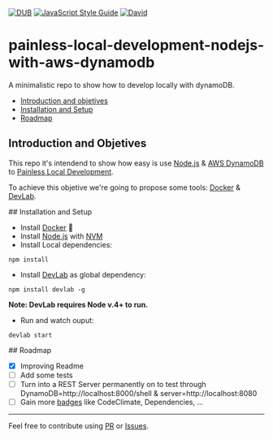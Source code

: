 [![DUB](https://img.shields.io/dub/l/vibe-d.svg?maxAge=2592000)](LICENSE) 
[![JavaScript Style Guide](https://img.shields.io/badge/code%20style-standard-brightgreen.svg)](http://standardjs.com/) 
[![David](https://david-dm.org/painless-local-development/painless-local-development-nodejs-with-aws-dynamodb.svg)](https://david-dm.org) 

# painless-local-development-nodejs-with-aws-dynamodb
A minimalistic repo to show how to develop locally with dynamoDB.

* [Introduction and objetives](#introduction-and-objetives)
* [Installation and Setup](#installation-and-setup)
* [Roadmap](#roadmap)

## Introduction and Objetives

This repo it's intendend to show how easy is use [Node.js](https://nodejs.org) & [AWS DynamoDB](https://aws.amazon.com/es/documentation/dynamodb/) to [Painless Local Development](https://github.com/painless-local-development).

To achieve this objetive we're going to propose some tools: [Docker](https://www.docker.com) & [DevLab](https://github.com/TechnologyAdvice/DevLab).

## Installation and Setup

* Install [Docker](https://www.docker.com) :whale:
* Install [Node.js](https://nodejs.org) with [NVM](https://github.com/creationix/nvm)
* Install Local dependencies:
```
npm install
```

* Install [DevLab](https://github.com/TechnologyAdvice/DevLab) as global dependency:
```
npm install devlab -g
```
**Note: DevLab requires Node v.4+ to run.** 

* Run and watch ouput:
```
devlab start
```

## Roadmap
- [x] Improving Readme
- [ ] Add some tests
- [ ] Turn into a REST Server permanently on to test through DynamoDB=http://localhost:8000/shell & server=http://localhost:8080
- [ ] Gain more [badges](http://shields.io/) like CodeClimate, Dependencies, ...

----------------------------------------------
Feel free to contribute using [PR](https://help.github.com/articles/using-pull-requests/) or [Issues](https://github.com/painless-local-development/painless-local-development-nodejs-with-aws-dynamodb/issues).
